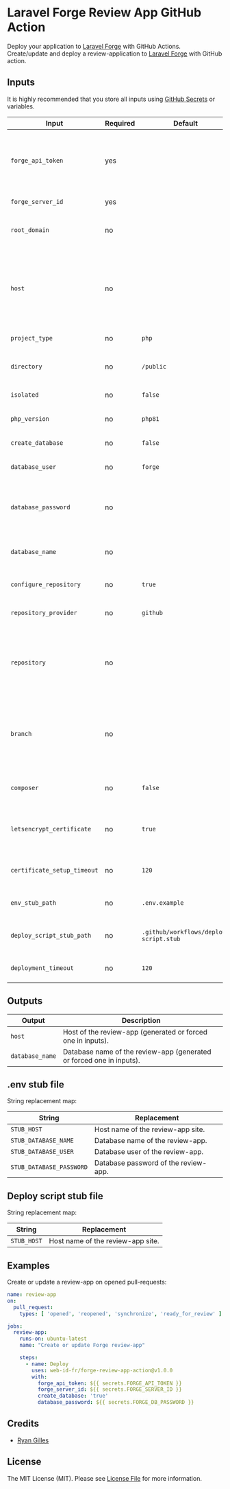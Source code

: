 # Laravel Forge Review App GitHub Action

Deploy your application to [Laravel Forge](https://forge.laravel.com) with GitHub Actions.
Create/update and deploy a review-application to [Laravel Forge](https://forge.laravel.com) with GitHub action.

## Inputs

It is highly recommended that you store all inputs using [GitHub Secrets](https://docs.github.com/en/actions/reference/encrypted-secrets) or variables.

| Input                       | Required | Default                                | Description                                                                                                                        |
|-----------------------------|----------|----------------------------------------|------------------------------------------------------------------------------------------------------------------------------------|
| `forge_api_token`           | yes      |                                        | Laravel Forge API key.<br>You can generate an API key in your [Forge dashboard](https://forge.laravel.com/user-profile/api).       |
| `forge_server_id`           | yes      |                                        | Laravel Forge server ID                                                                                                            |
| `root_domain`               | no       |                                        | Root domain under which to create review-app site.                                                                                 |
| `host`                      | no       |                                        | Site host of the review-app.<br>The branch name the action is running on will be used to generate it if not defined (recommended). |
| `project_type`              | no       | `php`                                  | Project type of the review-app.                                                                                                    |
| `directory`                 | no       | `/public`                              | Root directory for nginx configuration of the review-app.                                                                          |
| `isolated`                  | no       | `false`                                | Isolate review-app site.                                                                                                           |
| `php_version`               | no       | `php81`                                | PHP version of the review-app site.                                                                                                |
| `create_database`           | no       | `false`                                | Create database for review-app.                                                                                                    |
| `database_user`             | no       | `forge`                                | Database user of the review-app site.                                                                                              |
| `database_password`         | no       |                                        | Database password of the review-app site.<br>Mandatory if `create_database` is set to `true`                                       |
| `database_name`             | no       |                                        | Database name of the review-app site (recommended).                                                                                |
| `configure_repository`      | no       | `true`                                 | Configure repository on review-app site.                                                                                           |
| `repository_provider`       | no       | `github`                               | Repository provider of review-app site.                                                                                            |
| `repository`                | no       |                                        | Repository of review-app site.<br>The repository name the action is running on will be used to generate it if not defined.         |
| `branch`                    | no       |                                        | Git branch to use.<br>The branch name the action is running on will be used to generate it if not defined.                         |
| `composer`                  | no       | `false`                                | Composer install on repository setup.                                                                                              |
| `letsencrypt_certificate`   | no       | `true`                                 | Obtain LetsEncrypt certificate for the review-app site.                                                                            |
| `certificate_setup_timeout` | no       | `120`                                  | Maximum wait time in seconds for obtaining the certificate.                                                                        |
| `env_stub_path`             | no       | `.env.example`                         | .env stub file path inside git repository.                                                                                         |
| `deploy_script_stub_path`   | no       | `.github/workflows/deploy-script.stub` | Deploy script stub file path inside the git repository.                                                                            |
| `deployment_timeout`        | no       | `120`                                  | Maximum wait time in seconds for deploying.                                                                                        |

## Outputs

| Output          | Description                                                          |
|-----------------|----------------------------------------------------------------------|
| `host`          | Host of the review-app (generated or forced one in inputs).          |
| `database_name` | Database name of the review-app (generated or forced one in inputs). |

## .env stub file

String replacement map:

| String                   | Replacement                          |
|--------------------------|--------------------------------------|
| `STUB_HOST`              | Host name of the review-app site.    |
| `STUB_DATABASE_NAME`     | Database name of the review-app.     |
| `STUB_DATABASE_USER`     | Database user of the review-app.     |
| `STUB_DATABASE_PASSWORD` | Database password of the review-app. |

## Deploy script stub file

String replacement map:

| String                   | Replacement                          |
|--------------------------|--------------------------------------|
| `STUB_HOST`              | Host name of the review-app site.    |

## Examples

Create or update a review-app on opened pull-requests:

```yml
name: review-app
on:
  pull_request:
    types: [ 'opened', 'reopened', 'synchronize', 'ready_for_review' ]

jobs:
  review-app:
    runs-on: ubuntu-latest
    name: "Create or update Forge review-app"

    steps:
      - name: Deploy
        uses: web-id-fr/forge-review-app-action@v1.0.0
        with:
          forge_api_token: ${{ secrets.FORGE_API_TOKEN }}
          forge_server_id: ${{ secrets.FORGE_SERVER_ID }}
          create_database: 'true'
          database_password: ${{ secrets.FORGE_DB_PASSWORD }}
```

## Credits

- [Ryan Gilles](https://www.linkedin.com/in/ryan-gilles-293680174/)

## License

The MIT License (MIT). Please see [License File](LICENSE.md) for more information.